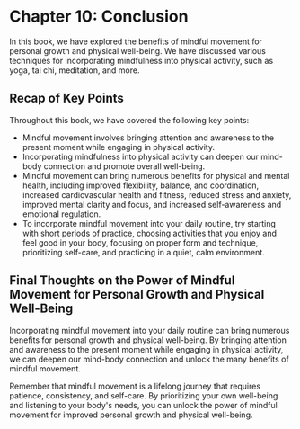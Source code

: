 Chapter 10: Conclusion
======================

In this book, we have explored the benefits of mindful movement for personal growth and physical well-being. We have discussed various techniques for incorporating mindfulness into physical activity, such as yoga, tai chi, meditation, and more.

Recap of Key Points
-------------------

Throughout this book, we have covered the following key points:

* Mindful movement involves bringing attention and awareness to the present moment while engaging in physical activity.
* Incorporating mindfulness into physical activity can deepen our mind-body connection and promote overall well-being.
* Mindful movement can bring numerous benefits for physical and mental health, including improved flexibility, balance, and coordination, increased cardiovascular health and fitness, reduced stress and anxiety, improved mental clarity and focus, and increased self-awareness and emotional regulation.
* To incorporate mindful movement into your daily routine, try starting with short periods of practice, choosing activities that you enjoy and feel good in your body, focusing on proper form and technique, prioritizing self-care, and practicing in a quiet, calm environment.

Final Thoughts on the Power of Mindful Movement for Personal Growth and Physical Well-Being
-------------------------------------------------------------------------------------------

Incorporating mindful movement into your daily routine can bring numerous benefits for personal growth and physical well-being. By bringing attention and awareness to the present moment while engaging in physical activity, we can deepen our mind-body connection and unlock the many benefits of mindful movement.

Remember that mindful movement is a lifelong journey that requires patience, consistency, and self-care. By prioritizing your own well-being and listening to your body's needs, you can unlock the power of mindful movement for improved personal growth and physical well-being.
